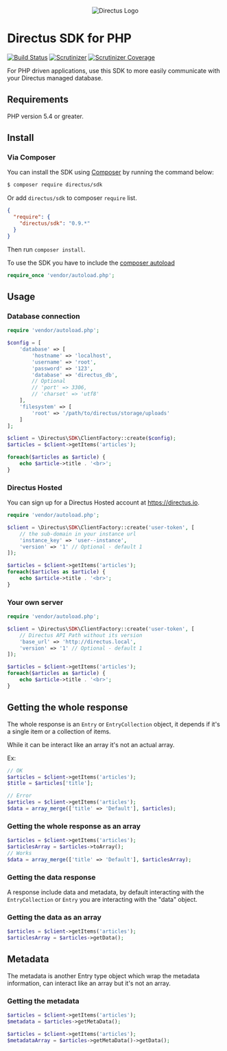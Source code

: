 <p align="center">
<img src="https://s3.amazonaws.com/f.cl.ly/items/3Q2830043H1Y1c1F1K2D/directus-logo-stacked.png" alt="Directus Logo"/>
</p>

# Directus SDK for PHP

[![Build Status](https://img.shields.io/travis/directus/directus-sdk-php.svg?style=flat-square)](https://travis-ci.org/directus/directus-sdk-php)
[![Scrutinizer](https://img.shields.io/scrutinizer/g/directus/directus-sdk-php.svg?style=flat-square)](https://scrutinizer-ci.com/g/directus/directus-sdk-php)
[![Scrutinizer Coverage](https://img.shields.io/scrutinizer/coverage/g/directus/directus-sdk-php.svg?style=flat-square)](https://scrutinizer-ci.com/g/directus/directus-sdk-php/?branch=master)

For PHP driven applications, use this SDK to more easily communicate with your Directus managed database.

## Requirements

PHP version 5.4 or greater.

## Install

### Via Composer

You can install the SDK using [Composer](http://getcomposer.org) by running the command below:

``` bash
$ composer require directus/sdk
```

Or add `directus/sdk` to composer `require` list.
```json
{
  "require": {
    "directus/sdk": "0.9.*"
  }
}
```

Then run `composer install`.

To use the SDK you have to include the [composer autoload](https://getcomposer.org/doc/01-basic-usage.md#autoloading)

```php
require_once 'vendor/autoload.php';
```

## Usage

### Database connection

``` php
require 'vendor/autoload.php';

$config = [
    'database' => [
        'hostname' => 'localhost',
        'username' => 'root',
        'password' => '123',
        'database' => 'directus_db',
        // Optional
        // 'port' => 3306,
        // 'charset' => 'utf8'
    ],
    'filesystem' => [
        'root' => '/path/to/directus/storage/uploads'
    ]
];

$client = \Directus\SDK\ClientFactory::create($config);
$articles = $client->getItems('articles');

foreach($articles as $article) {
    echo $article->title . '<br>';
}
```

### Directus Hosted

You can sign up for a Directus Hosted account at https://directus.io.

```php
require 'vendor/autoload.php';

$client = \Directus\SDK\ClientFactory::create('user-token', [
    // the sub-domain in your instance url
    'instance_key' => 'user--instance',
    'version' => '1' // Optional - default 1
]);

$articles = $client->getItems('articles');
foreach($articles as $article) {
    echo $article->title . '<br>';
}
```

### Your own server

```php
require 'vendor/autoload.php';

$client = \Directus\SDK\ClientFactory::create('user-token', [
    // Directus API Path without its version
    'base_url' => 'http://directus.local',
    'version' => '1' // Optional - default 1
]);

$articles = $client->getItems('articles');
foreach($articles as $article) {
    echo $article->title . '<br>';
}
```

## Getting the whole response

The whole response is an `Entry` or `EntryCollection` object, it depends if it's a single item or a collection of items.

While it can be interact like an array it's not an actual array.

Ex:

```php
// OK
$articles = $client->getItems('articles');
$title = $articles['title'];

// Error
$articles = $client->getItems('articles');
$data = array_merge(['title' => 'Default'], $articles);
```

### Getting the whole response as an array

```php
$articles = $client->getItems('articles');
$articlesArray = $articles->toArray();
// Works
$data = array_merge(['title' => 'Default'], $articlesArray);
```

### Getting the data response

A response include data and metadata, by default interacting with the `EntryCollection` or `Entry` you are interacting with the "data" object.

 ### Getting the data as an array

```php
$articles = $client->getItems('articles');
$articlesArray = $articles->getData();
```

## Metadata
The metadata is another Entry type object which wrap the metadata information, can interact like an array but it's not an array.


### Getting the metadata

```php
$articles = $client->getItems('articles');
$metadata = $articles->getMetaData();
```

```php
$articles = $client->getItems('articles');
$metadataArray = $articles->getMetaData()->getData();
```
